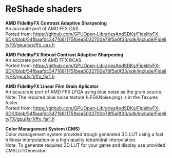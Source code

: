 # ReShade shaders
 
**AMD FidelityFX Contrast Adaptive Sharpening**  
An accurate port of AMD FFX CAS.  
Ported from: https://github.com/GPUOpen-LibrariesAndSDKs/FidelityFX-SDK/blob/54fbaafdc34716811751bea5032700e78f5a0f33/sdk/include/FidelityFX/gpu/cas/ffx_cas.h

**AMD FidelityFX Robust Contrast Adaptive Sharpening**  
An accurate port of AMD FFX RCAS.  
Ported from: https://github.com/GPUOpen-LibrariesAndSDKs/FidelityFX-SDK/blob/54fbaafdc34716811751bea5032700e78f5a0f33/sdk/include/FidelityFX/gpu/fsr1/ffx_fsr1.h

**AMD FidelityFX Linear Film Grain Aplicator**  
An acucurate port of AMD FFX LFGA using blue noise as the grain source.  
Note: The required blue noise texture (LFGANoise.png) is in the Texures folder.  
Ported from: https://github.com/GPUOpen-LibrariesAndSDKs/FidelityFX-SDK/blob/54fbaafdc34716811751bea5032700e78f5a0f33/sdk/include/FidelityFX/gpu/fsr1/ffx_fsr1.h

**Color Management System (CMS)**  
Color management system provided trough generated 3D LUT using a fast trilinear interpolation or a high quality tetrahidral interpolation.  
Note: To generate required 3D LUT for your game and display use provided CMSLUTGenerator.